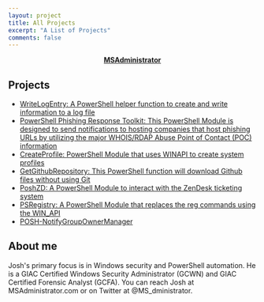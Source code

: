 ```yaml
---
layout: project
title: All Projects
excerpt: "A List of Projects"
comments: false
---
```

<center><a href="http://taylantatli.github.io/Moon"><b>MSAdministrator</b></a></center>

## Projects
* [WriteLogEntry: A PowerShell helper function to create and write information to a log file](https://github.com/MSAdministrator/WriteLogEntry)
* [PowerShell Phishing Response Toolkit: This PowerShell Module is designed to send notifications to hosting companies that host phishing URLs by utilizing the major WHOIS/RDAP Abuse Point of Contact (POC) information](https://github.com/MSAdministrator/PPRT)
* [CreateProfile: PowerShell Module that uses WINAPI to create system profiles](https://github.com/MSAdministrator/CreateProfile)
* [GetGithubRepository: This PowerShell function will download Github files without using Git](https://github.com/MSAdministrator/GetGithubRepository)
* [PoshZD: A PowerShell Module to interact with the ZenDesk ticketing system](https://github.com/MSAdministrator/PoshZD)
* [PSRegistry: A PowerShell Module that replaces the reg commands using the WIN_API](https://github.com/MSAdministrator/PSRegistry)
* [POSH-NotifyGroupOwnerManager](https://github.com/MSAdministrator/POSH-NotifyGroupOwnerManager)

## About me
Josh's primary focus is in Windows security and PowerShell automation. He is a GIAC Certified Windows Security Administrator (GCWN) and GIAC Certified Forensic Analyst (GCFA). You can reach Josh at MSAdministrator.com or on Twitter at @MS_dministrator.